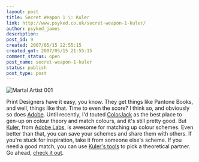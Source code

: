 ```yaml
---
layout: post
title: Secret Weapon 1 \: Kuler
link: http://www.psyked.co.uk/secret-weapon-1-kuler/
author: psyked_james
description: 
post_id: 9
created: 2007/05/15 22:55:15
created_gmt: 2007/05/15 21:55:15
comment_status: open
post_name: secret-weapon-1-kuler
status: publish
post_type: post
---
```


![Martal Artist 001](http://uploads.psyked.co.uk/2007/05/martal.thumbnail.gif)

Print Designers have it easy, you know. They get things like Pantone Books, and well, things like that. Time to even 
the score? I think so, and obviously so does [Adobe](http://www.adobe.com). Until recently, I'd touted 
[ColorJack](http://www.colorjack.com/) as the best place to gen-up on colour theory and match colours, and it's still 
pretty good. But [Kuler](http://kuler.adobe.com), from [Adobe Labs](http://labs.adobe.com), is awesome for matching up 
colour schemes. Even better than that, you can save your schemes and share them with others. If you're stuck for 
inspiration, take it from someone else's scheme. If you need a good match, you can use 
[Kuler's tools](http://kuler.adobe.com) to pick a theoretical partner. Go ahead, [check it out](http://kuler.adobe.com).